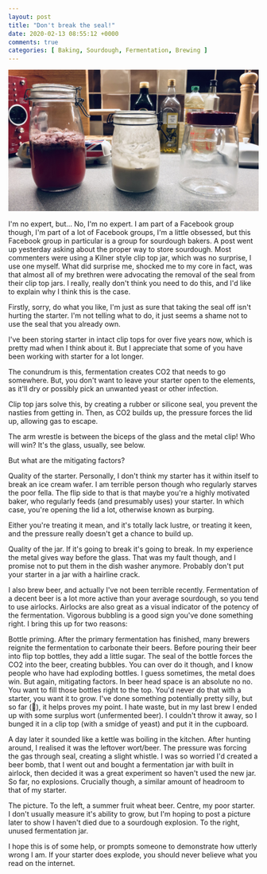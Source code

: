 ```yaml
---
layout: post
title: "Don't break the seal!"
date: 2020-02-13 08:55:12 +0000
comments: true
categories: [ Baking, Sourdough, Fermentation, Brewing ]
---
```


![My jars](/images/feature/dont-break-the-seal.jpg)

I'm no expert, but... No, I'm no expert. I am part of a Facebook group though, I'm part of a lot of Facebook groups, I'm a little obsessed, but this Facebook group in particular is a group for sourdough bakers. A post went up yesterday asking about the proper way to store sourdough. Most commenters were using a Kilner style clip top jar, which was no surprise, I use one myself. What did surprise me, shocked me to my core in fact, was that almost all of my brethren were advocating the removal of the seal from their clip top jars. I really, really don't think you need to do this, and I'd like to explain why I think this is the case.

<!-- more -->

Firstly, sorry, do what you like, I'm just as sure that taking the seal off isn't hurting the starter. I'm not telling what to do, it just seems a shame not to use the seal that you already own.

I've been storing starter in intact clip tops for over five years now, which is pretty mad when I think about it. But I appreciate that some of you have been working with starter for a lot longer.

The conundrum is this, fermentation creates CO2 that needs to go somewhere. But, you don't want to leave your starter open to the elements, as it'll dry or possibly pick an unwanted yeast or other infection.

Clip top jars solve this, by creating a rubber or silicone seal, you prevent the nasties from getting in. Then, as CO2 builds up, the pressure forces the lid up, allowing gas to escape.

The arm wrestle is between the biceps of the glass and the metal clip! Who will win? It's the glass, usually, see below.

But what are the mitigating factors?

Quality of the starter. Personally, I don't think my starter has it within itself to break an ice cream wafer. I am terrible person though who regularly starves the poor fella. The flip side to that is that maybe you're a highly motivated baker, who regularly feeds (and presumably uses) your starter. In which case, you're opening the lid a lot, otherwise known as burping.

Either you're treating it mean, and it's totally lack lustre, or treating it keen, and the pressure really doesn't get a chance to build up.

Quality of the jar. If it's going to break it's going to break. In my experience the metal gives way before the glass. That was my fault though, and I promise not to put them in the dish washer anymore. Probably don't put your starter in a jar with a hairline crack.

I also brew beer, and actually I've not been terrible recently. Fermentation of a decent beer is a lot more active than your average sourdough, so you tend to use airlocks. Airlocks are also great as a visual indicator of the potency of the fermentation. Vigorous bubbling is a good sign you've done something right. I bring this up for two reasons:

Bottle priming. After the primary fermentation has finished, many brewers reignite the fermentation to carbonate their beers. Before pouring their beer into flip top bottles, they add a little sugar. The seal of the bottle forces the CO2 into the beer, creating bubbles. You can over do it though, and I know people who have had exploding bottles. I guess sometimes, the metal does win. But again, mitigating factors. In beer head space is an absolute no no. You want to fill those bottles right to the top. You'd never do that with a starter, you want it to grow.
I've done something potentially pretty silly, but so far (🤞), it helps proves my point. I hate waste, but in my last brew I ended up with some surplus wort (unfermented beer). I couldn't throw it away, so I bunged it in a clip top (with a smidge of yeast) and put it in the cupboard.

A day later it sounded like a kettle was boiling in the kitchen. After hunting around, I realised it was the leftover wort/beer. The pressure was forcing the gas through seal, creating a slight whistle. I was so worried I'd created a beer bomb, that I went out and bought a fermentation jar with built in airlock, then decided it was a great experiment so haven't used the new jar. So far, no explosions. Crucially though, a similar amount of headroom to that of my starter.

The picture. To the left, a summer fruit wheat beer. Centre, my poor starter. I don't usually measure it's ability to grow, but I'm hoping to post a picture later to show I haven't died due to a sourdough explosion. To the right, unused fermentation jar.

I hope this is of some help, or prompts someone to demonstrate how utterly wrong I am. If your starter does explode, you should never believe what you read on the internet.